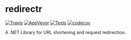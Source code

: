 # redirectr

[![Travis](https://travis-ci.org/bruno-garcia/redirectr.svg?branch=master)](https://travis-ci.org/bruno-garcia/redirectr/builds/632765857)
[![AppVeyor](https://ci.appveyor.com/api/projects/status/9i9o95vv30224bl6?svg=true)](https://ci.appveyor.com/project/bruno-garcia/redirectr)
[![Tests](https://img.shields.io/appveyor/tests/bruno-garcia/redirectr/master?compact_message)](https://ci.appveyor.com/project/bruno-garcia/redirectr/branch/master/tests)
[![codecov](https://codecov.io/gh/bruno-garcia/redirectr/branch/master/graph/badge.svg)](https://codecov.io/gh/bruno-garcia/redirectr)


A .NET Library for URL shortening and request redirection.
  
